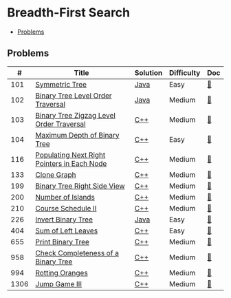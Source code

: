 # Breadth-First Search

- [Problems](#problems)

## Problems

| #   | Title | Solution | Difficulty | Doc |
| --- | ----- | -------- | ---------- | --- |
| 101 | [Symmetric Tree](https://leetcode.com/problems/symmetric-tree/) | [Java](../../code/java/101.java) | Easy | [📃](../../docs/101.%20Symmetric%20Tree.md) |
| 102 | [Binary Tree Level Order Traversal](https://leetcode.com/problems/binary-tree-level-order-traversal/) | [Java](../../code/java/102.java) | Medium | [📃](../../docs/102.%20Binary%20Tree%20Level%20Order%20Traversal.md) |
| 103 | [Binary Tree Zigzag Level Order Traversal](https://leetcode.com/problems/binary-tree-zigzag-level-order-traversal/) | [C++](../../code/cpp/103.cpp) | Medium | [📃](../../docs/103.%20Binary%20Tree%20Zigzag%20Level%20Order%20Traversal.md) |
| 104 | [Maximum Depth of Binary Tree](https://leetcode.com/problems/maximum-depth-of-binary-tree/) | [C++](../../code/cpp/104.cpp) | Easy | [📃](../../docs/104.%20Maximum%20Depth%20of%20Binary%20Tree.md) |
| 116 | [Populating Next Right Pointers in Each Node](https://leetcode.com/problems/populating-next-right-pointers-in-each-node/) | [C++](../../code/cpp/116.cpp) | Medium | [📃](../../docs/116.%20Populating%20Next%20Right%20Pointers%20in%20Each%20Node.md) |
| 133 | [Clone Graph](https://leetcode.com/problems/clone-graph/) | [C++](../../code/cpp/133.cpp) | Medium | [📃](../../docs/133.%20Clone%20Graph.md) |
| 199 | [Binary Tree Right Side View](https://leetcode.com/problems/binary-tree-right-side-view/) | [C++](../../code/cpp/199.cpp) | Medium | [📃](../../docs/199.%20Binary%20Tree%20Right%20Side%20View.md) |
| 200 | [Number of Islands](https://leetcode.com/problems/number-of-islands/) | [C++](../../code/cpp/200.cpp) | Medium | [📃](../../docs/200.%20Number%20of%20Islands.md) |
| 210 | [Course Schedule II](https://leetcode.com/problems/course-schedule-ii/) | [C++](../../code/cpp/210.cpp) | Medium | [📃](../../docs/210.%20Course%20Schedule%20II.md) |
| 226 | [Invert Binary Tree](https://leetcode.com/problems/invert-binary-tree/) | [Java](../../code/java/226.java) | Easy | [📃](../../docs/226.%20Invert%20Binary%20Tree.md) |
| 404 | [Sum of Left Leaves](https://leetcode.com/problems/sum-of-left-leaves/) | [C++](../../code/cpp/404.cpp) | Easy | [📃](../../docs/404.%20Sum%20of%20Left%20Leaves.md) |
| 655 | [Print Binary Tree](https://leetcode.com/problems/print-binary-tree/) | [C++](../../code/cpp/655.cpp) | Medium | [📃](../../docs/655.%20Print%20Binary%20Tree.md) |
| 958 | [Check Completeness of a Binary Tree](https://leetcode.com/problems/check-completeness-of-a-binary-tree/) | [C++](../../code/cpp/958.cpp) | Medium | [📃](../../docs/958.%20Check%20Completeness%20of%20a%20Binary%20Tree.md) |
| 994 | [Rotting Oranges](https://leetcode.com/problems/rotting-oranges/) | [C++](../../code/cpp/994.cpp) | Medium | [📃](../../docs/994.%20Rotting%20Oranges.md) |
| 1306 | [Jump Game III](https://leetcode.com/problems/jump-game-iii/) | [C++](../../code/cpp/1306.cpp) | Medium | [📃](../../docs/1306.%20Jump%20Game%20III.md) |
